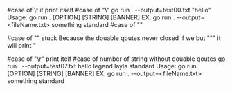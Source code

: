 
#case of \t it print itself
#case of "\\" 
    go run . --output=test00.txt "hello"
    Usage: go run . [OPTION] [STRING] [BANNER]
    EX: go run . --output=<fileName.txt> something standard
#case of ""

#case of "\" stuck Because the douable qoutes never closed if we but "\"" it will print "

#case of "\r" print itelf
#case of number of string without douable qoutes 
    go run . --output=test07.txt hello legend layla  standard
    Usage: go run . [OPTION] [STRING] [BANNER]
    EX: go run . --output=<fileName.txt> something standard


